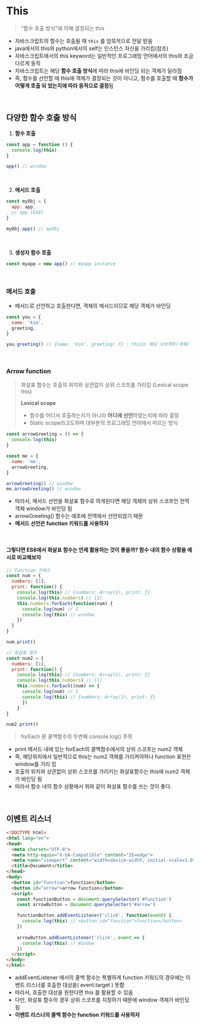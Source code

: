 # This

> "함수 호출 방식"에 의해 결정되는 this



- 자바스크립트의 함수는 호출될 때 `this` 를 암묵적으로 전달 받음
- java에서의 this와 python에서의 self는 인스턴스 자신을 가리킴(참조)
- 자바스크립트에서의 this keyword는 일반적인 프로그래밍 언어에서의 this와 조금 다르게 동작
- 자바스크립트는 해당 **함수 호출 방식**에 따라 this에 바인딩 되는 객체가 달라짐
- 즉, 함수를 선언할 때 this에 객체가 결정되는 것이 아니고, 함수를 호출할 때 **함수가 어떻게 호출 되 었는지에 따라 동적으로 결정**됨



<br/>

## 다양한 함수 호출 방식

1. **함수 호출**

```javascript
const app = function () {
  console.log(this)
}

app() // window
```

<br/>

2. **메서드 호출**

```javascript
const myObj = {
  app: app,
  // app (ES6)
}

myObj.app() // myObj
```

<br/>

3. **생성자 함수 호출**

```javascript
const myapp = new app() // myapp instance
```

<br/>



### 메서드 호출

- 메서드로 선언하고 호출한다면, 객체의 메서드이므로 해당 객체가 바인딩

```javascript
const you = {
  name: 'kim',
  greeting,
}

you.greeting() // {name: 'kim', greeting: f} : this는 해당 오브젝트(객체)
```

<br/>



### Arrow function

> 화살표 함수는 호출의 위치와 상관없이 상위 스코프를 가리킴 (Lexical scope this)
>
> **Lexical scope**
>
> - 함수를 어디서 호출하는지가 아니라 **어디에 선언**하였는지에 따라 결정
> - Static scope라고도하며 대부분의 프로그래밍 언어에서 따르는 방식

```javascript
const arrowGreeting = () => {
  console.log(this)
}

const me = {
  name: 'me',
  arrowGreeting,
}

arrowGreeting() // window
me.arrowGreeting() // window
```

- 따라서, 메서드 선언을 화살표 함수로 하게된다면 해당 객체의 상위 스코프인 전역 객체 window가 바인딩 됨 
- arrowGreeting() 함수는 애초에 전역에서 선언되었기 때문
- **메서드 선언은 function 키워드를 사용하자**

<br/>



#### 그렇다면 ES6에서 화살표 함수는 언제 활용하는 것이 좋을까? 함수 내의 함수 상황을 예시로 비교해보자

```javascript
// function 키워드
const num = {
  numbers: [1],
  print: function() {
    console.log(this) // {numbers: Array(1), print: ƒ}
    console.log(this.numbers) // [1]
    this.numbers.forEach(function(num) {
      console.log(num) // 1
      console.log(this) // window
    })
  }
}

num.print()
```

```javascript
// 화살표 함수
const num2 = {
  numbers: [1],
  print: function() {
    console.log(this) // {numbers: Array(1), print: ƒ}
    console.log(this.numbers) // [1]
    this.numbers.forEach((num) => {
      console.log(num) // 1
      console.log(this) // {numbers: Array(1), print: ƒ}
      })
    }
}

num2.print()
```

> forEach 문 콜백함수의 두번째 console.log() 주목

- print 메서드 내에 있는 forEach의 콜백함수에서의 상위 스코프는 num2 객체
- 즉, 해당위치에서 일반적으로 this는 num2 객체를 가리켜야하나 function 표현은 window를 가리 킴
- 호출의 위치와 상관없이 상위 스코프를 가리키는 화살표함수는 this에 num2 객체가 바인딩 됨
- 따라서 함수 내의 함수 상황에서 위와 같이 화살표 함수를 쓰는 것이 좋다.



<br/>



## 이벤트 리스너

```html
<!DOCTYPE html>
<html lang="en">
<head>
  <meta charset="UTF-8">
  <meta http-equiv="X-UA-Compatible" content="IE=edge">
  <meta name="viewport" content="width=device-width, initial-scale=1.0">
  <title>Document</title>
</head>
<body>
  <button id="function">function</button>
  <button id="arrow">arrow function</button>
  <script>
    const functionButton = document.querySelector('#function')
    const arrowButton = document.querySelector('#arrow')

    functionButton.addEventListener('click', function(event) {
      console.log(this) // <button id="function">function</button>
    })
    
    arrowButton.addEventListener('click', event => {
      console.log(this) // Window
    })
  </script>
</body>
</html>
```

- addEventListener 에서의 콜백 함수는 특별하게 function 키워드의 경우에는 이벤트 리스너를 호출한 대상을( event.target ) 뜻함
- 따라서, 호출한 대상을 원한다면 this 를 활용할 수 있음
- 다만, 화살표 함수의 경우 상위 스코프를 지칭하기 때문에 window 객체가 바인딩 됨
- **이벤트 리스너의 콜백 함수는 function 키워드를 사용하자**

<br/>







